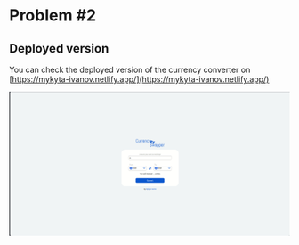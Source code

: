 # Problem #2 #

## Deployed version ##
You can check the deployed version of the currency converter on [https://mykyta-ivanov.netlify.app/](https://mykyta-ivanov.netlify.app/)

![GIF Demo](https://github.com/Yeami/99tech-code-challenge/blob/master/problem2/demo.gif)